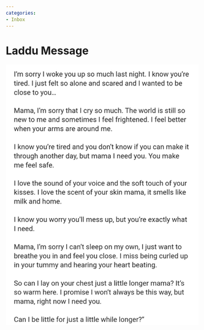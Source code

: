 ```yaml
---
categories:
- Inbox
---
```

# Laddu Message

  

![](../files/43ff221c-8551-4180-a638-24b466c5abef.jpg)